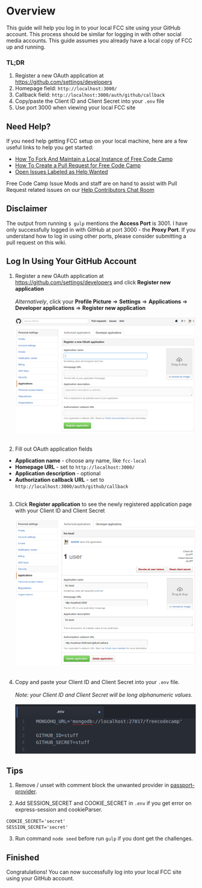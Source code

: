 # Overview
This guide will help you log in to your local FCC site using your GitHub account. This process should be similar for logging in with other social media accounts. This guide assumes you already have a local copy of FCC up and running.

[//]: # (camperbot stops parsing after 20 lines or the first level 2 heading)
### TL;DR
1. Register a new OAuth application at https://github.com/settings/developers
2. Homepage field: `http://localhost:3000/`
3. Callback field: `http://localhost:3000/auth/github/callback`
4. Copy/paste the Client ID and Client Secret into your `.env` file
5. Use port 3000 when viewing your local FCC site

## Need Help?
If you need help getting FCC setup on your local machine, here are a few useful links to help you get started:
- [How To Fork And Maintain a Local Instance of Free Code Camp](How-To-Fork-And-Maintain-a-Local-Instance-of-Free-Code-Camp)
- [How To Create a Pull Request for Free Code Camp](How-To-Create-A-Pull-Request-for-Free-Code-Camp)
- [Open Issues Labeled as Help Wanted](https://github.com/FreeCodeCamp/FreeCodeCamp/labels/help%20wanted)

Free Code Camp Issue Mods and staff are on hand to assist with Pull Request related issues on our [Help Contributors Chat Room](https://gitter.im/FreeCodeCamp/HelpContributors)

## Disclaimer
The output from running `$ gulp` mentions the **Access Port** is 3001. I have only successfully logged in with GitHub at port 3000 - the **Proxy Port**. If you understand how to log in using other ports, please consider submitting a pull request on this wiki.

## Log In Using Your GitHub Account
1. Register a new OAuth application at https://github.com/settings/developers and click **Register new application**
<br><br>
*Alternatively*, click your **Profile Picture** => **Settings** => **Applications** => **Developer applications** => **Register new application**
<br><br>
![Register GitHub OAuth App](./images/How-To-Log-In-To-Your-Local-FCC-Site/register-github-oauth-app.png)
<br><br>

2. Fill out OAuth application fields
  * **Application name** - choose any name, like `fcc-local`
  * **Homepage URL** - set to `http://localhost:3000/`
  * **Application description** - optional
  * **Authorization callback URL** - set to `http://localhost:3000/auth/github/callback`
<br><br>

3. Click **Register application** to see the newly registered application page with your Client ID and Client Secret
<br><br>
![Client ID and Client Secret](./images/How-To-Log-In-To-Your-Local-FCC-Site/client-id-and-secret.png)
<br><br>

4. Copy and paste your Client ID and Client Secret into your `.env` file.
<br><br>
*Note: your Client ID and Client Secret will be long alphanumeric values.*
<br><br>
![Update .env file](./images/How-To-Log-In-To-Your-Local-FCC-Site/update-env-file.png)

## Tips
1. Remove / unset with comment block the unwanted provider in [passport-provider](https://github.com/FreeCodeCamp/FreeCodeCamp/blob/staging/server/passport-providers.js).

2. Add SESSION_SECRET and COOKIE_SECRET in `.env` if you get error on express-session and cookieParser.
```
COOKIE_SECRET='secret'
SESSION_SECRET='secret'
```
3. Run command `node seed` before run `gulp` if you dont get the challenges.

## Finished
Congratulations! You can now successfully log into your local FCC site using your GitHub account.
